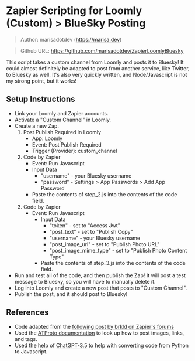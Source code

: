 # Zapier Scripting for Loomly (Custom) > BlueSky Posting
> Author: marisadotdev (https://marisa.dev)

> Github URL: https://github.com/marisadotdev/ZapierLoomlyBluesky

This script takes a custom channel from Loomly and posts it to Bluesky! 
It could almost definitely be adapted to post from another service, like Twitter, to Bluesky as well.
It's also very quickly written, and Node/Javascript is not my strong point, but it works!

## Setup Instructions
- Link your Loomly and Zapier accounts.
- Activate a "Custom Channel" in Loomly.
- Create a new Zap. 
	1. Post Publish Required in Loomly
		- App: Loomly
		- Event: Post Publish Required
		- Trigger (Provider): custom_channel
	2. Code by Zapier
		- Event: Run Javascript
		- Input Data
			- "username" - your Bluesky username
			- "password" - Settings > App Passwords > Add App Password
		- Paste the contents of step_2.js into the contents of the code field.
	3. Code by Zapier
		- Event: Run Javascript
			- Input Data
				- "token" - set to "Access Jwt"
				- "post_text" - set to "Publish Copy"
				- "username" - your Bluesky username
				- "post_image_url" - set to "Publish Photo URL"
				- "post_image_mime_type" - set to "Publish Photo Content Type"
			- Paste the contents of step_3.js into the contents of the code field.
- Run and test all of the code, and then publish the Zap! It will post a test message to Bluesky, so you will have to manually delete it.
- Log into Loomly and create a new post that posts to "Custom Channel".
- Publish the post, and it should post to Bluesky!		


## References
- Code adapted from the [following post by brkld on Zapier's forums](https://community.zapier.com/code-webhooks-52/sending-tweets-to-blue-sky-bsky-app-27950)
- Used the [ATProto documentation](https://atproto.com/blog/create-post) to look up how to post images, links, and tags.
- Used the help of [ChatGPT-3.5](https://chat.openai.com/) to help with converting code from Python to Javascript.